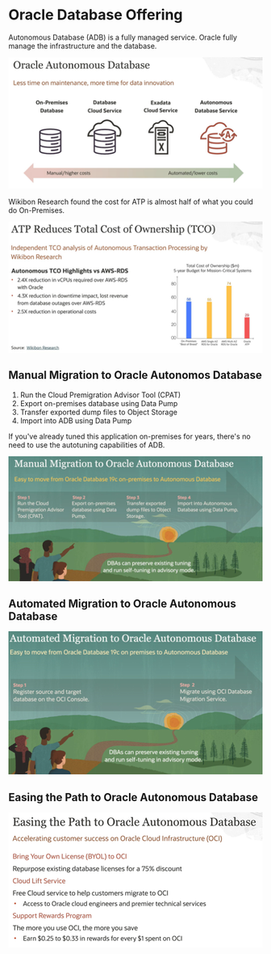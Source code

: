 # Oracle Database Offering

 Autonomous Database (ADB) is a fully managed service. Oracle fully manage the infrastructure and the database.

 ![Autonomous Database](../images/autonomous_database.png)

Wikibon Research found the cost for ATP is almost half of what you could do On-Premises.

 ![TCO analysis](../images/tco_analysis.png)

## Manual Migration to Oracle Autonomos Database

1. Run the Cloud Premigration Advisor Tool (CPAT)
2. Export on-premises database using Data Pump
3. Transfer exported dump files to Object Storage
4. Import into ADB using Data Pump

If you've already tuned this application on-premises for years, there's no need to use the autotuning capabilities of ADB.

 ![Manual Migration to ADB](../images/manual_migration.png)

 ## Automated Migration to Oracle Autonomous Database

![Automated Migration to ADB](../images/automated_migration.png)

## Easing the Path to Oracle Autonomous Database

![Alt text](../images/easing_the_path.png)